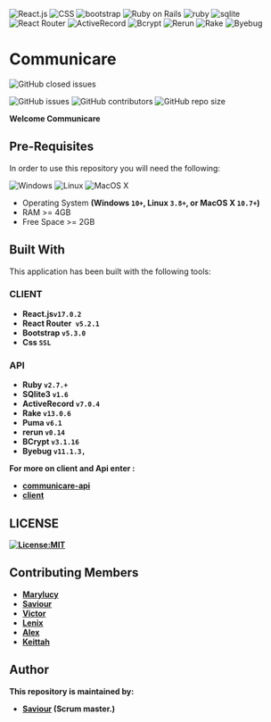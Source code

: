 
![React.js](https://img.shields.io/badge/React-61DAFB?style=for-the-badge&logo=react&logoColor=white)
![CSS](https://img.shields.io/badge/CSS-1572B6?style=for-the-badge&logo=css3&logoColor=white)
![bootstrap](https://img.shields.io/badge/Bootstrap-563D7C?style=for-the-badge&logo=bootstrap&logoColor=white)
![Ruby on Rails](https://img.shields.io/badge/Ruby_on_Rails-CC0000?style=for-the-badge&logo=ruby-on-rails&logoColor=white)
![ruby ](https://img.shields.io/badge/Ruby-CC342D?style=for-the-badge&logo=ruby&logoColor=white)
![sqlite](https://img.shields.io/badge/SQLite-07405E?style=for-the-badge&logo=sqlite&logoColor=white)
![React Router](https://img.shields.io/badge/React_Router-5.2.1-CA4245?style=for-the-badge&logo=react-router&logoColor=white)
![ActiveRecord](https://img.shields.io/badge/ActiveRecord-7.0.4-2d2d2d?style=for-the-badge&logo=ruby&logoColor=white)
![Bcrypt](https://img.shields.io/badge/Bcrypt-3.1.16-green?style=for-the-badge&logo=ruby&logoColor=white)
![Rerun](https://img.shields.io/badge/Rerun-0.14-orange?style=for-the-badge)
![Rake](https://img.shields.io/badge/Rake-13.0.6-red?style=for-the-badge&logo=ruby&logoColor=white)
![Byebug](https://img.shields.io/badge/Byebug-3.1.4-green?style=for-the-badge&logo=ruby&logoColor=white)

# Communicare
![GitHub closed issues](https://img.shields.io/github/issues-closed/Shipwoli/Ruby-Project?color=success&label=Closed%20Issues&logo=github&style=for-the-badge)

![GitHub issues](https://img.shields.io/github/issues/Shipwoli/Ruby-Project)
![GitHub contributors](https://img.shields.io/github/contributors/Shipwoli/Ruby-Project?color=green)
![GitHub repo size](https://img.shields.io/github/repo-size/Shipwoli/Ruby-Project?color=violet)


**Welcome Communicare**

## Pre-Requisites
In order to use this repository you will need the following:

![Windows](https://img.shields.io/badge/Windows-10%2B-blue?style=for-the-badge&logo=windows&logoColor=white)
![Linux](https://img.shields.io/badge/Linux-3.8%2B-green?style=for-the-badge&logo=linux&logoColor=white)
![MacOS X](https://img.shields.io/badge/MacOS_X-10.7%2B-999999?style=for-the-badge&logo=apple&logoColor=white)


- Operating System **(Windows `10+`, Linux `3.8+`, or MacOS X `10.7+`)**
- RAM >= 4GB
- Free Space >= 2GB

## Built With
This application has been built with the following tools:

### CLIENT
- **React.js`v17.0.2`**   
- **React Router` v5.2.1`**  
- **Bootstrap `v5.3.0`**
- **Css `SSL`**

### API
- **Ruby `v2.7.+`**
- **SQlite3 `v1.6`**
- **ActiveRecord `v7.0.4`**
- **Rake `v13.0.6`**
- **Puma `v6.1`**
- **rerun `v0.14`**
- **BCrypt `v3.1.16`**
- **Byebug `v11.1.3,`**  

<strong>For more on client and Api enter :<strong>
- [communicare-api](./communicare-api/)
- [client](./client/)


## LICENSE

[![License:MIT](https://img.shields.io/badge/License-MIT-yellow.svg)](https://opensource.org/licenses/MIT)


## Contributing Members

- [Marylucy ](https://github.com/marylucy123450) 
- [Saviour](https://github.com/Shipwoli) 
- [Victor](https://github.com/Vickyprinz) 
- [Lenix](https://github.com/LinexMugambi) 
- [Alex](https://github.com/AlexIrungu) 
- [Keittah](https://github.com/KeittahSewe) 



## Author
This repository is maintained by:
- [Saviour](https://github.com/shipwoli) (Scrum master.)



